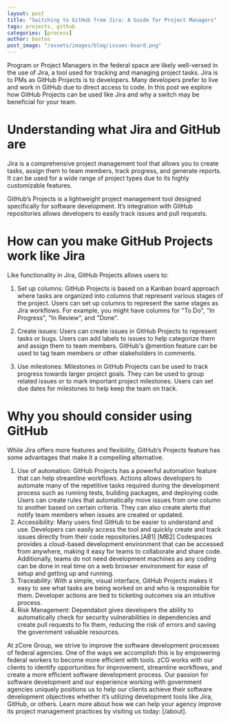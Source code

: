 ```yaml
---
layout: post
title: "Switching to GitHub from Jira: A Guide for Project Managers"
tags: projects, github
categories: [process]
author: bastos
post_image: "/assets/images/blog/issues-board.png"
---
```


Program or Project Managers in the federal space are likely well-versed in the use of Jira, a tool used for tracking and managing project tasks. Jira is to PMs as GitHub Projects is to developers. Many developers prefer to live and work in GitHub due to direct access to code. In this post we explore how GitHub Projects can be used like Jira and why a switch may be beneficial for your team.

# Understanding what Jira and GitHub are

Jira is a comprehensive project management tool that allows you to create tasks, assign them to team members, track progress, and generate reports. It can be used for a wide range of project types due to its highly customizable features.

GitHub’s Projects is a lightweight project management tool designed specifically for software development. It’s integration with GitHub repositories allows developers to easily track issues and pull requests.

# How can you make GitHub Projects work like Jira

Like functionality in Jira, GitHub Projects allows users to:

 1. Set up columns: GitHub Projects is based on a Kanban board approach where tasks are organized into columns that represent various stages of the project. Users can set up columns to represent the same stages as Jira workflows. For example, you might have columns for "To Do", "In Progress", "In Review", and "Done".

 2. Create issues: Users can create issues in GitHub Projects to represent tasks or bugs. Users can add labels to issues to help categorize them and assign them to team members. GitHub's @mention feature can be used to tag team members or other stakeholders in comments.

 3. Use milestones: Milestones in GitHub Projects can be used to track progress towards larger project goals. They can be used to group related issues or to mark important project milestones. Users can set due dates for milestones to help keep the team on track.

# Why you should consider using GitHub

While Jira offers more features and flexibility, GitHub’s Projects feature has some advantages that make it a compelling alternative.

 1. Use of automation: GitHub Projects has a powerful automation feature that can help streamline workflows. Actions allows developers to automate many of the repetitive tasks required during the development process such as running tests, building packages, and deploying code. Users can create rules that automatically move issues from one column to another based on certain criteria. They can also create alerts that notify team members when issues are created or updated.
 2. Accessibility: Many users find GitHub to be easier to understand and use. Developers can easily access the tool and quickly create and track issues directly from their code repositories.[AB1] [MB2] Codespaces provides a cloud-based development environment that can be accessed from anywhere, making it easy for teams to collaborate and share code. Additionally, teams do not need development machines as any coding can be done in real time on a web browser environment for ease of setup and getting up and running.
 3. Traceability: With a simple, visual interface, GitHub Projects makes it easy to see what tasks are being worked on and who is responsible for them. Developer actions are tied to ticketing outcomes via an intuitive process.
 4. Risk Management: Dependabot gives developers the ability to automatically check for security vulnerabilities in dependencies and create pull requests to fix them, reducing the risk of errors and saving the government valuable resources.

At zCore Group, we strive to improve the software development processes of federal agencies. One of the ways we accomplish this is by empowering federal workers to become more efficient with tools. zCG works with our clients to identify opportunities for improvement, streamline workflows, and create a more efficient software development process. Our passion for software development and our experience working with government agencies uniquely positions us to help our clients achieve their software development objectives whether it’s utilizing development tools like Jira, GitHub, or others. Learn more about how we can help your agency improve its project management practices by visiting us today: [/about].
